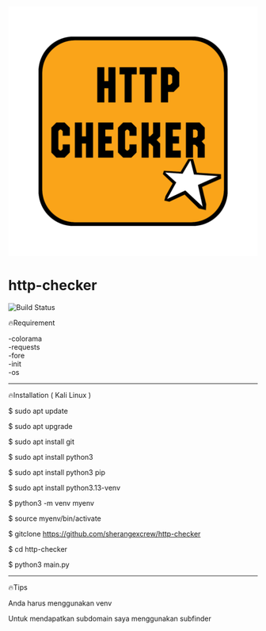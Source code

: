 ![alt text](https://raw.githubusercontent.com/sherangexcrew/http-checker/refs/heads/main/screenshot/20250401_193740.png?raw=true)

# http-checker

![Build Status](https://img.shields.io/badge/build-passing-brightgreen)


🔥Requirement

-colorama  
-requests  
-fore  
-init  
-os  
________________________________________
🔥Installation ( Kali Linux )

$ sudo apt update

$ sudo apt upgrade

$ sudo apt install git

$ sudo apt install python3

$ sudo apt install python3 pip

$ sudo apt install python3.13-venv

$ python3 -m venv myenv

$ source myenv/bin/activate

$ gitclone https://github.com/sherangexcrew/http-checker

$ cd http-checker

$ python3 main.py 

________________________________________
🔥Tips


Anda harus menggunakan venv

Untuk mendapatkan subdomain saya menggunakan subfinder




